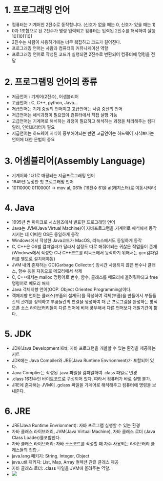 # 1. 프로그래밍 언어
- 컴퓨터는 기계어인 2진수로 동작합니다.
(신호가 없을 때는 0, 신호가 있을 때는 1)
- 0과 1조합으로 된 2진수가 명령 입력되고
컴퓨터는 입력된 2진수를 해석하여 실행
1011011101
- 2진수는 사람이 사용하기에는 너무 복잡하고 코드가 길어진다.
- 프로그래밍 언어는 사람과 컴퓨터의 커뮤니케이션 역할
- 프로그래밍 언어로 작성된 코드가 실행되면 
2진수로 변환되어 컴퓨터에 명령을 전달

# 2. 프로그램밍 언어의 종류
- 저급언어 : 기계어(2진수), 어셈블리어
- 고급언어 : C, C++, python, Java...
- 저급언어는 기계 중심의 언어이고
고급언어는 사람 중신의 언어
- 저급언어는 해석과정이 필요없이 컴퓨터에서 직접 실행 가능
- 고급언어는 기계어로 해석하는 과정이 필요하고 해석하는 과정을 처리해주는 컴파일러, 인터프리터가 필요
- 저급언어는 하드웨어 지식이 풍부해야되는 반면 고급언어는 하드웨어 지식보다는 언어에 대한 문법이 중요

# 3. 어셈블리어(Assembly Language)
- 기계어와 1대1로 매핑되는 저급프로그래밍 언어
- 1949년 등장한 첫 프로그래밍 언어
- 10110000 01100001 -> mov al, 061h
(16진수 61을 al(레지스터)로 이동시켜라)

# 4. Java
- 1995년 썬 마이크로 시스템즈에서 발표한 프로그래밍 언어
- Java는 JVM(Java Virtual Machine)이 자바프로그램을 기계어로 해석해서 동작시키는 데 어떠한 OS든 동일하게 동작
- Windows에서 작성한 Java코드가 MacOS, 리눅스에서도 동일하게 동작
- C, C++은 OS별 컴파일러가 달라서 설정도 따로 해줘야되는 귀찮은 작업들이 존재
(Windows에서 작성한 C나 C++코드를 리눅스에서 동작하기 위해서는 gcc컴파일러를 별도로 설치해야됨)
- JVM 내의 존재하는 GC(Garbage Collector) 장시간 사용되지 않은 변수나 클래스, 함수 등을 자동으로 메모리에서 삭제
- C, C++에서는 malloc 명령어로 변수, 함수, 클래스를 메모리에 올려줘야되고 free 명령어로 메모리 해제
- Java 객체지향 언어(OOP: Object Oriented Programming)이다.
- 객체지향 언어는 클래스(부품의 설계도)를 작성하여 객체(부품)을 만들어서 부품들간의 관계를 정의하고 부품들간의 연결을 생성하여 더 큰 프로그램을 완성하는 방식
- 오픈 소스 라이브러리들이 다른 언어에 비해 풍부해서 다른 언어보다 개발기간이 짧다.

# 5. JDK
- JDK(Java Development Kit): 자바 프로그램을 개발할 수 있는 환경을 제공하는 키트
- JDK에는 Java Compiler와 JRE(Java Runtime Envrionment)가 포함되어 있다.
- Java Complier는 작성된 .java 파일을 컴파일하여 .class 파일로 변경
- .class 16진수인 바이트코드로 구성되어 있다. 따라서 컴퓨터가 바로 실행 불가.
- JRE에 존자해는 JVM이 .gclass 파일을 기계어로 해석해주고 컴퓨터에 명령을 보내준다.

# 6. JRE
- JRE(Java Runtime Envrionment): 자바 프로그램 실행할 수 있는 환경
- 자바 클래스 라이브러리, JVM(Java Virtual Machine), 자바 클래스 로더 (Java Class Loader)를포함한다.
- 자바 클래스 라이브러리: 자바 소스코드를 작성할 때 자주 사용되는 라이브러리 클래스들의 집합.-
- java.lang 패키지: String, Integer, Object
- java.util 패키지: List, Map, Array 컬렉션 관련 클래스 제공
- 자바 클래스 로더: .class 파일을 JVM에 올려주는 역할.
- <img src="images/JDK구동과정.jpg">